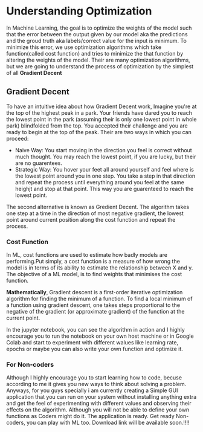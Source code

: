 # Understanding Optimization
In Machine Learning, the goal is to optimize the weights of the model such that the error between the output given by our model aka the predictions and the groud truth aka labels/correct value for the input is minimum. To minimize this error, we use optimization algorithms which take function(called cost function) and tries to minimize the that function by altering the weights of the model.
Their are many optimization algorithms, but we are going to understand the process of optimization by the simplest of all <b>Gradient Decent</b>

## Gradient Decent
To have an intuitive idea about how Gradient Decent work, Imagine you're at the top of the highest peak in a park. Your friends have dared you to reach the lowest point in the park (assuming their is only one lowest point in whole park) blindfolded from the top. You accepted their challenge and you are ready to begin at the top of the peak. Their are two ways in which you can proceed:

- Naive Way: You start moving in the direction you feel is correct without much thought. You may reach the lowest point, if you are lucky, but their are no guarentees.
- Strategic Way: You hover your feet all around yourself and feel where is the lowest point around you in one step. You take a step in that direction and repeat the process until everything around you feel at the same heighjt and stop at that point. This way you are guarenteed to reach the lowest point.

The second alternative is known as Gredient Decent. The algorithm takes one step at a time in the direction of most negative gradient, the lowest point around current position along the cost function and repeat the process.

### Cost Function

In ML, cost functions are used to estimate how badly models are performing.Put simply, a cost function is a measure of how wrong the model is in terms of its ability to estimate the relationship between X and y.
The objective of a ML model, is to find weights that minimises the cost function.

<b>Mathematically</b>, Gradient descent is a first-order iterative optimization algorithm for finding the minimum of a function. To find a local minimum of a function using gradient descent, one takes steps proportional to the negative of the gradient (or approximate gradient) of the function at the current point.

In the jupyter notebook, you can see the algorithm in action and I highly encourage you to run the notebook on your own host machine or in Google Colab and start to experiment with different walues like learning rate, epochs or maybe you can also write your own function and optimize it.

### For Non-coders
Although I highly encourage you to start learning how to code, becuse according to me it gives you new ways to think about solving a problem. Anyways, for you guys specially i am currently creating a Simple GUI application that you can run on your system without installing anything extra and get the feel of experimenting with different values and observing their effects on the algorithm. Although you will not be able to define your own functions as Coders might do it.
The application is ready. Get ready Non-coders, you can play with ML too. Download link will be available soon.!!!!
